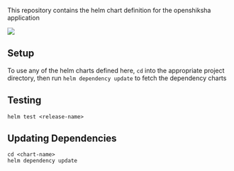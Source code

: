 This repository contains the helm chart definition for the openshiksha application

![](https://github.com/openshiksha/openshiksha-helm/workflows/CI/CD%20Pipeline/badge.svg)

## Setup

To use any of the helm charts defined here, `cd` into the appropriate project directory, then run `helm dependency update` to fetch the dependency charts

## Testing

```
helm test <release-name>
```

## Updating Dependencies

```
cd <chart-name>
helm dependency update
```